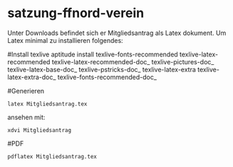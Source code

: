 # satzung-ffnord-verein
Unter Downloads befindet sich er Mitgliedsantrag als Latex dokument. Um Latex minimal zu installieren folgendes:

#Install texlive
    aptitude install texlive-fonts-recommended texlive-latex-recommended texlive-latex-recommended-doc_ texlive-pictures-doc_ texlive-latex-base-doc_ texlive-pstricks-doc_ texlive-latex-extra texlive-latex-extra-doc_ texlive-fonts-recommended-doc_ 

#Generieren

    latex Mitgliedsantrag.tex
    
ansehen mit:

    xdvi Mitgliedsantrag

    
#PDF

    pdflatex Mitgliedsantrag.tex
